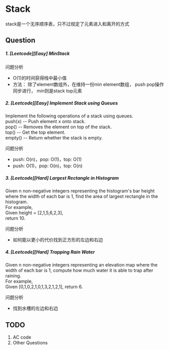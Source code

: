 # Stack

stack是一个无序顺序表，只不过规定了元素进入和离开的方式



## Question
##### 1. [Leetcode][Easy] MinStack
    
问题分析
  - O(1)的时间获得栈中最小值
  - 方法： 除了element数组外，在维持一份min element数组， push pop操作同步进行， min则是stack top元素

##### 2. [Leetcode][Easy] Implement Stack using Queues
Implement the following operations of a stack using queues.  
push(x) -- Push element x onto stack.  
pop() -- Removes the element on top of the stack.  
top() -- Get the top element.  
empty() -- Return whether the stack is empty.  
    
问题分析
  - push: O(n)，pop: O(1)，top: O(1)
  - push: O(1)，pop: O(n)，top: O(n)


##### 3. [Leetcode][Hard] Largest Rectangle in Histogram
Given n non-negative integers representing the histogram's bar height where the width of each bar is 1, find the area of largest rectangle in the histogram.  
For example,  
Given height = [2,1,5,6,2,3],  
return 10.
    
问题分析
  - 如何能以更小的代价找到正方形的左边和右边

##### 4. [Leetcode][Hard] Trapping Rain Water
Given n non-negative integers representing an elevation map where the width of each bar is 1, compute how much water it is able to trap after raining.  
For example,   
Given [0,1,0,2,1,0,1,3,2,1,2,1], return 6.

问题分析
  - 找到水槽的左边和右边
## TODO
1. AC code
2. Other Questions